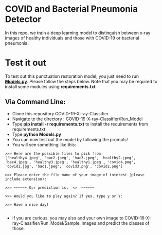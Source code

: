 # COVID and Bacterial Pneumonia Detector

In this repo, we train a deep learning model to distinguish between x-ray images of healthy individuals and those with COVID-19 or bacterial pneumonia.


# Test it out

To test out this punctuation restoration model, you just need to run [__Models.py__](https://github.com/vivianngo97/Punctuation_Transcription/blob/master/play.py). Please follow the steps below. Note that you may be required to install some modules using __requirements.txt__.

## Via Command Line:
- Clone this repository COVID-19-X-ray-Classifier
- Navigate to the directory : COVID-19-X-ray-Classifier/Run_Model
- Type __pip install -r requirements.txt__ to install the requirements from requirements.txt
- Type __python Models.py__
- You can now test out the model by following the prompts!
- You will see something like this: 

<pre><code>>>> Here are the possible files to pick from:
['healthy4.jpeg', 'bac2.jpeg', 'bac3.jpeg', 'healthy2.jpeg', 'bac4.jpeg', 'healthy3.jpeg', 'healthy1.jpeg', 'covid4.png', 'covid1.jpg', 'bac1.jpeg', 'covid3.png', 'covid2.png'] 

>>> Please enter the file name of your image of interest (please include extension):

>>> ~~~~~~ Our prediction is:  <>  ~~~~~~

>>> Would you like to play again? If yes, type y or Y:

>>> Have a nice day!

</code></pre>

- If you are curious, you may also add your own image to COVID-19-X-ray-Classifier/Run_Model/Sample_Images and predict the classes of those.
